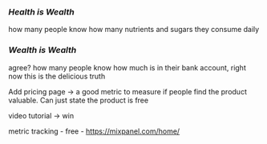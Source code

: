 ### *Health is Wealth*
how many people know how many nutrients and sugars they consume daily
### *Wealth is Wealth*
agree? how many people know how much is in their bank account, right now
this is the delicious truth

Add pricing page -> a good metric to measure if people find the product valuable. Can just state the product is free

video tutorial -> win

metric tracking - free - https://mixpanel.com/home/
